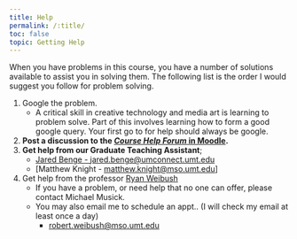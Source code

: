 ```yaml
---
title: Help
permalink: /:title/
toc: false
topic: Getting Help
---
```



When you have problems in this course, you have a number of solutions available to assist you in solving them. The following list is the order I would suggest you follow for problem solving.

1. Google the problem.
    - A critical skill in creative technology and media art is learning to problem solve. Part of this involves learning how to form a good google query. Your first go to for help should always be google.
2. **Post a discussion to the [_Course Help Forum_ in Moodle](https://moodle.umt.edu/mod/hsuforum/view.php?id=1951688).**
3. **Get help from our Graduate Teaching Assistant**;
    - [Jared Benge -  jared.benge@umconnect.umt.edu](mailto:jared.benge@umconnect.umt.edu?subject=245%20Question)
    - [Matthew Knight - matthew.knight@mso.umt.edu]
4. Get help from the professor [Ryan Weibush]({{site.baseurl}}/instructors/)
    - If you have a problem, or need help that no one can offer, please contact Michael Musick.
    - You may also email me to schedule an appt.. (I will check my email at least once a day)
        - [robert.weibush@mso.umt.edu](mailto:robert.weibush@mso.umt.edu?subject=245%20Question)
